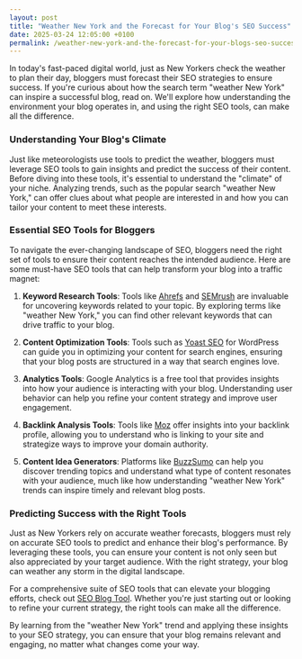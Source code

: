 ```yaml
---
layout: post
title: "Weather New York and the Forecast for Your Blog's SEO Success"
date: 2025-03-24 12:05:00 +0100
permalink: /weather-new-york-and-the-forecast-for-your-blogs-seo-success/
---
```



In today's fast-paced digital world, just as New Yorkers check the weather to plan their day, bloggers must forecast their SEO strategies to ensure success. If you're curious about how the search term "weather New York" can inspire a successful blog, read on. We'll explore how understanding the environment your blog operates in, and using the right SEO tools, can make all the difference.

### Understanding Your Blog's Climate

Just like meteorologists use tools to predict the weather, bloggers must leverage SEO tools to gain insights and predict the success of their content. Before diving into these tools, it's essential to understand the "climate" of your niche. Analyzing trends, such as the popular search "weather New York," can offer clues about what people are interested in and how you can tailor your content to meet these interests.

### Essential SEO Tools for Bloggers

To navigate the ever-changing landscape of SEO, bloggers need the right set of tools to ensure their content reaches the intended audience. Here are some must-have SEO tools that can help transform your blog into a traffic magnet:

1. **Keyword Research Tools**: Tools like [Ahrefs](https://ahrefs.com) and [SEMrush](https://semrush.com) are invaluable for uncovering keywords related to your topic. By exploring terms like "weather New York," you can find other relevant keywords that can drive traffic to your blog.

2. **Content Optimization Tools**: Tools such as [Yoast SEO](https://yoast.com) for WordPress can guide you in optimizing your content for search engines, ensuring that your blog posts are structured in a way that search engines love.

3. **Analytics Tools**: Google Analytics is a free tool that provides insights into how your audience is interacting with your blog. Understanding user behavior can help you refine your content strategy and improve user engagement.

4. **Backlink Analysis Tools**: Tools like [Moz](https://moz.com) offer insights into your backlink profile, allowing you to understand who is linking to your site and strategize ways to improve your domain authority.

5. **Content Idea Generators**: Platforms like [BuzzSumo](https://buzzsumo.com) can help you discover trending topics and understand what type of content resonates with your audience, much like how understanding "weather New York" trends can inspire timely and relevant blog posts.

### Predicting Success with the Right Tools

Just as New Yorkers rely on accurate weather forecasts, bloggers must rely on accurate SEO tools to predict and enhance their blog's performance. By leveraging these tools, you can ensure your content is not only seen but also appreciated by your target audience. With the right strategy, your blog can weather any storm in the digital landscape.

For a comprehensive suite of SEO tools that can elevate your blogging efforts, check out [SEO Blog Tool](https://seoblogtool.com/). Whether you're just starting out or looking to refine your current strategy, the right tools can make all the difference.

By learning from the "weather New York" trend and applying these insights to your SEO strategy, you can ensure that your blog remains relevant and engaging, no matter what changes come your way.